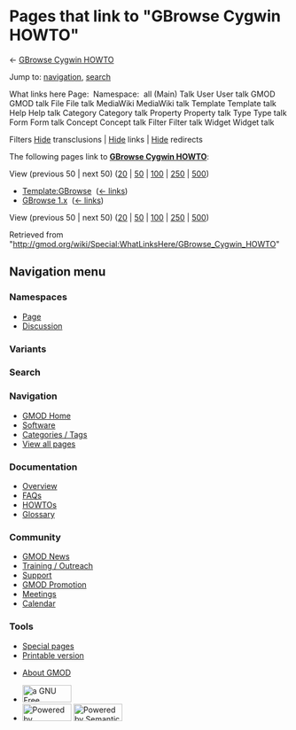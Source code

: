 <div id="mw-page-base" class="noprint">

</div>

<div id="mw-head-base" class="noprint">

</div>

<div id="content" class="mw-body" role="main">

<span id="top"></span>

<div id="mw-js-message" style="display:none;">

</div>



# <span dir="auto">Pages that link to "GBrowse Cygwin HOWTO"</span>

<div id="bodyContent">

<div id="contentSub">

← [GBrowse Cygwin
HOWTO](/wiki/GBrowse_Cygwin_HOWTO "GBrowse Cygwin HOWTO")

</div>

<div id="jump-to-nav" class="mw-jump">

Jump to: [navigation](#mw-navigation), [search](#p-search)

</div>

<div id="mw-content-text">

What links here Page:  Namespace:  all (Main) Talk User User talk GMOD
GMOD talk File File talk MediaWiki MediaWiki talk Template Template talk
Help Help talk Category Category talk Property Property talk Type Type
talk Form Form talk Concept Concept talk Filter Filter talk Widget
Widget talk

Filters
[Hide](/mediawiki/index.php?title=Special:WhatLinksHere/GBrowse_Cygwin_HOWTO&hidetrans=1 "Special:WhatLinksHere/GBrowse Cygwin HOWTO")
transclusions \|
[Hide](/mediawiki/index.php?title=Special:WhatLinksHere/GBrowse_Cygwin_HOWTO&hidelinks=1 "Special:WhatLinksHere/GBrowse Cygwin HOWTO")
links \|
[Hide](/mediawiki/index.php?title=Special:WhatLinksHere/GBrowse_Cygwin_HOWTO&hideredirs=1 "Special:WhatLinksHere/GBrowse Cygwin HOWTO")
redirects

The following pages link to **[GBrowse Cygwin
HOWTO](/wiki/GBrowse_Cygwin_HOWTO "GBrowse Cygwin HOWTO")**:

View (previous 50 \| next 50)
([20](/mediawiki/index.php?title=Special:WhatLinksHere/GBrowse_Cygwin_HOWTO&limit=20 "Special:WhatLinksHere/GBrowse Cygwin HOWTO")
\|
[50](/mediawiki/index.php?title=Special:WhatLinksHere/GBrowse_Cygwin_HOWTO&limit=50 "Special:WhatLinksHere/GBrowse Cygwin HOWTO")
\|
[100](/mediawiki/index.php?title=Special:WhatLinksHere/GBrowse_Cygwin_HOWTO&limit=100 "Special:WhatLinksHere/GBrowse Cygwin HOWTO")
\|
[250](/mediawiki/index.php?title=Special:WhatLinksHere/GBrowse_Cygwin_HOWTO&limit=250 "Special:WhatLinksHere/GBrowse Cygwin HOWTO")
\|
[500](/mediawiki/index.php?title=Special:WhatLinksHere/GBrowse_Cygwin_HOWTO&limit=500 "Special:WhatLinksHere/GBrowse Cygwin HOWTO"))

- [Template:GBrowse](/wiki/Template:GBrowse "Template:GBrowse") ‎
  <span class="mw-whatlinkshere-tools">([←
  links](/mediawiki/index.php?title=Special:WhatLinksHere&target=Template%3AGBrowse "Special:WhatLinksHere"))</span>
- [GBrowse 1.x](/wiki/GBrowse_1.x "GBrowse 1.x") ‎
  <span class="mw-whatlinkshere-tools">([←
  links](/mediawiki/index.php?title=Special:WhatLinksHere&target=GBrowse+1.x "Special:WhatLinksHere"))</span>

View (previous 50 \| next 50)
([20](/mediawiki/index.php?title=Special:WhatLinksHere/GBrowse_Cygwin_HOWTO&limit=20 "Special:WhatLinksHere/GBrowse Cygwin HOWTO")
\|
[50](/mediawiki/index.php?title=Special:WhatLinksHere/GBrowse_Cygwin_HOWTO&limit=50 "Special:WhatLinksHere/GBrowse Cygwin HOWTO")
\|
[100](/mediawiki/index.php?title=Special:WhatLinksHere/GBrowse_Cygwin_HOWTO&limit=100 "Special:WhatLinksHere/GBrowse Cygwin HOWTO")
\|
[250](/mediawiki/index.php?title=Special:WhatLinksHere/GBrowse_Cygwin_HOWTO&limit=250 "Special:WhatLinksHere/GBrowse Cygwin HOWTO")
\|
[500](/mediawiki/index.php?title=Special:WhatLinksHere/GBrowse_Cygwin_HOWTO&limit=500 "Special:WhatLinksHere/GBrowse Cygwin HOWTO"))

</div>

<div class="printfooter">

Retrieved from
"<http://gmod.org/wiki/Special:WhatLinksHere/GBrowse_Cygwin_HOWTO>"

</div>

<div id="catlinks" class="catlinks catlinks-allhidden">

</div>

<div class="visualClear">

</div>

</div>

</div>

<div id="mw-navigation">

## Navigation menu

<div id="mw-head">



<div id="left-navigation">

<div id="p-namespaces" class="vectorTabs" role="navigation"
aria-labelledby="p-namespaces-label">

### Namespaces

- <span id="ca-nstab-main"><a href="/wiki/GBrowse_Cygwin_HOWTO" accesskey="c"
  title="View the content page [c]">Page</a></span>
- <span id="ca-talk"><a
  href="/mediawiki/index.php?title=Talk:GBrowse_Cygwin_HOWTO&amp;action=edit&amp;redlink=1"
  accesskey="t"
  title="Discussion about the content page [t]">Discussion</a></span>

</div>

<div id="p-variants" class="vectorMenu emptyPortlet" role="navigation"
aria-labelledby="p-variants-label">

### 

### Variants[](#)

<div class="menu">

</div>

</div>

</div>

<div id="right-navigation">





</div>

<div id="p-search" role="search">

### Search

<div id="simpleSearch">

</div>

</div>

</div>

</div>

<div id="mw-panel">

<div id="p-logo" role="banner">

<a href="/wiki/Main_Page"
style="background-image: url(http://gmod.org/images/GMOD-cogs.png);"
title="Visit the main page"></a>

</div>

<div id="p-Navigation" class="portal" role="navigation"
aria-labelledby="p-Navigation-label">

### Navigation

<div class="body">

- <span id="n-GMOD-Home">[GMOD Home](/wiki/Main_Page)</span>
- <span id="n-Software">[Software](/wiki/GMOD_Components)</span>
- <span id="n-Categories-.2F-Tags">[Categories /
  Tags](/wiki/Categories)</span>
- <span id="n-View-all-pages">[View all
  pages](/wiki/Special:AllPages)</span>

</div>

</div>

<div id="p-Documentation" class="portal" role="navigation"
aria-labelledby="p-Documentation-label">

### Documentation

<div class="body">

- <span id="n-Overview">[Overview](/wiki/Overview)</span>
- <span id="n-FAQs">[FAQs](/wiki/Category:FAQ)</span>
- <span id="n-HOWTOs">[HOWTOs](/wiki/Category:HOWTO)</span>
- <span id="n-Glossary">[Glossary](/wiki/Glossary)</span>

</div>

</div>

<div id="p-Community" class="portal" role="navigation"
aria-labelledby="p-Community-label">

### Community

<div class="body">

- <span id="n-GMOD-News">[GMOD News](/wiki/GMOD_News)</span>
- <span id="n-Training-.2F-Outreach">[Training /
  Outreach](/wiki/Training_and_Outreach)</span>
- <span id="n-Support">[Support](/wiki/Support)</span>
- <span id="n-GMOD-Promotion">[GMOD
  Promotion](/wiki/GMOD_Promotion)</span>
- <span id="n-Meetings">[Meetings](/wiki/Meetings)</span>
- <span id="n-Calendar">[Calendar](/wiki/Calendar)</span>

</div>

</div>

<div id="p-tb" class="portal" role="navigation"
aria-labelledby="p-tb-label">

### Tools

<div class="body">

- <span id="t-specialpages"><a href="/wiki/Special:SpecialPages" accesskey="q"
  title="A list of all special pages [q]">Special pages</a></span>
- <span id="t-print"><a
  href="/mediawiki/index.php?title=Special:WhatLinksHere/GBrowse_Cygwin_HOWTO&amp;printable=yes"
  rel="alternate" accesskey="p"
  title="Printable version of this page [p]">Printable version</a></span>

</div>

</div>

</div>

</div>

<div id="footer" role="contentinfo">

- <span id="footer-places-about">[About
  GMOD](/wiki/GMOD:About "GMOD:About")</span>

<!-- -->

- <span id="footer-copyrightico">[<img src="http://www.gnu.org/graphics/gfdl-logo-small.png" width="88"
  height="31" alt="a GNU Free Documentation License" />](http://www.gnu.org/licenses/fdl-1.3.html)</span>
- <span id="footer-poweredbyico">[<img src="/mediawiki/skins/common/images/poweredby_mediawiki_88x31.png"
  width="88" height="31" alt="Powered by MediaWiki" />](//www.mediawiki.org/)
  [<img
  src="/mediawiki/extensions/SemanticMediaWiki/includes/../resources/images/smw_button.png"
  width="88" height="31" alt="Powered by Semantic MediaWiki" />](https://www.semantic-mediawiki.org/wiki/Semantic_MediaWiki)</span>

<div style="clear:both">

</div>

</div>
